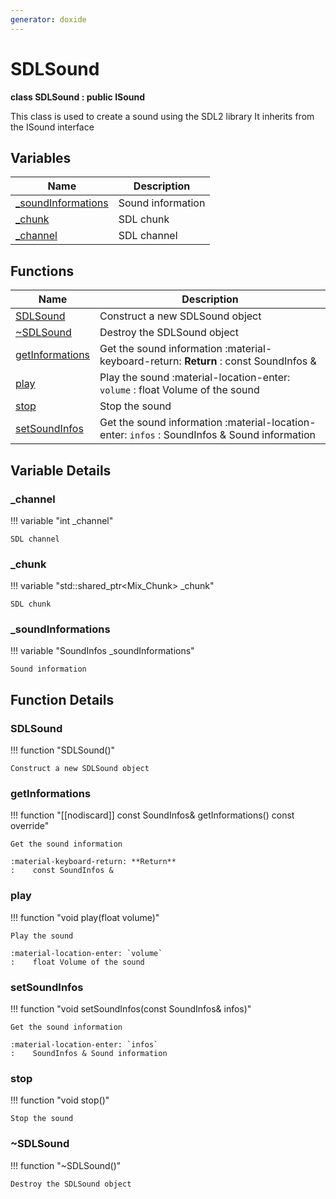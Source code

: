 ```yaml
---
generator: doxide
---
```



# SDLSound

**class SDLSound : public ISound**


This class is used to create a sound using the SDL2 library
It inherits from the ISound interface


## Variables

| Name | Description |
| ---- | ----------- |
| [_soundInformations](#_soundInformations) | Sound information  |
| [_chunk](#_chunk) | SDL chunk  |
| [_channel](#_channel) | SDL channel  |

## Functions

| Name | Description |
| ---- | ----------- |
| [SDLSound](#SDLSound) | Construct a new SDLSound object  |
| [~SDLSound](#_u007eSDLSound) | Destroy the SDLSound object  |
| [getInformations](#getInformations) | Get the sound information :material-keyboard-return: **Return** :    const SoundInfos &  |
| [play](#play) | Play the sound :material-location-enter: `volume` :    float Volume of the sound  |
| [stop](#stop) | Stop the sound  |
| [setSoundInfos](#setSoundInfos) | Get the sound information :material-location-enter: `infos` :    SoundInfos & Sound information  |

## Variable Details

### _channel<a name="_channel"></a>

!!! variable "int _channel"

    SDL channel
    

### _chunk<a name="_chunk"></a>

!!! variable "std::shared_ptr&lt;Mix_Chunk&gt; _chunk"

    SDL chunk
    

### _soundInformations<a name="_soundInformations"></a>

!!! variable "SoundInfos _soundInformations"

    Sound information
    

## Function Details

### SDLSound<a name="SDLSound"></a>
!!! function "SDLSound()"

    Construct a new SDLSound object
    

### getInformations<a name="getInformations"></a>
!!! function "[[nodiscard]] const SoundInfos&amp; getInformations() const override"

    Get the sound information
    
    :material-keyboard-return: **Return**
    :    const SoundInfos &
    

### play<a name="play"></a>
!!! function "void play(float volume)"

    Play the sound
    
    :material-location-enter: `volume`
    :    float Volume of the sound
    

### setSoundInfos<a name="setSoundInfos"></a>
!!! function "void setSoundInfos(const SoundInfos&amp; infos)"

    Get the sound information
        
    :material-location-enter: `infos`
    :    SoundInfos & Sound information
    

### stop<a name="stop"></a>
!!! function "void stop()"

    Stop the sound
    

### ~SDLSound<a name="_u007eSDLSound"></a>
!!! function "~SDLSound()"

    Destroy the SDLSound object
    

